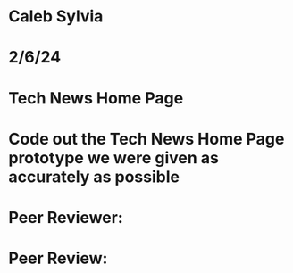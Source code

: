 # Caleb Sylvia
# 2/6/24
# Tech News Home Page
# Code out the Tech News Home Page prototype we were given as accurately as possible
# Peer Reviewer:
# Peer Review: 